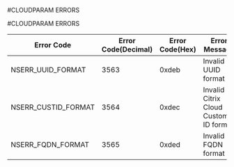 #CLOUDPARAM ERRORS

#CLOUDPARAM ERRORS



<table><thead><tr><th>Error Code</th><th>Error Code(Decimal)</th><th>Error Code(Hex)</th><th>Error Message</th></tr></thead><tbody><tr><td>NSERR_UUID_FORMAT</td><td>3563</td><td>0xdeb</td><td>Invalid UUID format</td></tr><tr><td>NSERR_CUSTID_FORMAT</td><td>3564</td><td>0xdec</td><td>Invalid Citrix Cloud Customer ID format</td></tr><tr><td>NSERR_FQDN_FORMAT</td><td>3565</td><td>0xded</td><td>Invalid FQDN format</td></tr></tbody></table>
